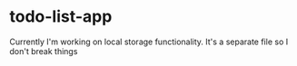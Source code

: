 # todo-list-app

Currently I'm working on local storage functionality. It's a separate file so I don't break things
